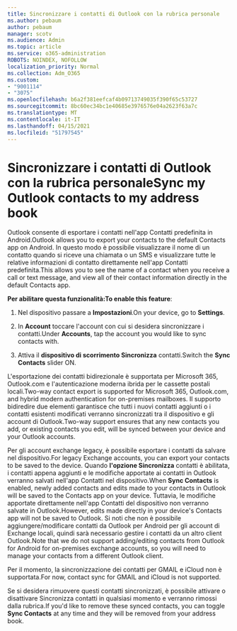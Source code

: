 ```yaml
---
title: Sincronizzare i contatti di Outlook con la rubrica personale
ms.author: pebaum
author: pebaum
manager: scotv
ms.audience: Admin
ms.topic: article
ms.service: o365-administration
ROBOTS: NOINDEX, NOFOLLOW
localization_priority: Normal
ms.collection: Adm_O365
ms.custom:
- "9001114"
- "3075"
ms.openlocfilehash: b6a2f381eefcaf4b09713749035f390f65c53727
ms.sourcegitcommit: 8bc60ec34bc1e40685e3976576e04a2623f63a7c
ms.translationtype: MT
ms.contentlocale: it-IT
ms.lasthandoff: 04/15/2021
ms.locfileid: "51797545"
---
```

# <a name="sync-my-outlook-contacts-to-my-address-book"></a><span data-ttu-id="02133-102">Sincronizzare i contatti di Outlook con la rubrica personale</span><span class="sxs-lookup"><span data-stu-id="02133-102">Sync my Outlook contacts to my address book</span></span>

<span data-ttu-id="02133-103">Outlook consente di esportare i contatti nell'app Contatti predefinita in Android.</span><span class="sxs-lookup"><span data-stu-id="02133-103">Outlook allows you to export your contacts to the default Contacts app on Android.</span></span> <span data-ttu-id="02133-104">In questo modo è possibile visualizzare il nome di un contatto quando si riceve una chiamata o un SMS e visualizzare tutte le relative informazioni di contatto direttamente nell'app Contatti predefinita.</span><span class="sxs-lookup"><span data-stu-id="02133-104">This allows you to see the name of a contact when you receive a call or text message, and view all of their contact information directly in the default Contacts app.</span></span>
 
<span data-ttu-id="02133-105">**Per abilitare questa funzionalità:**</span><span class="sxs-lookup"><span data-stu-id="02133-105">**To enable this feature**:</span></span>
 
1. <span data-ttu-id="02133-106">Nel dispositivo passare a **Impostazioni**.</span><span class="sxs-lookup"><span data-stu-id="02133-106">On your device, go to **Settings**.</span></span>

2. <span data-ttu-id="02133-107">In **Account** toccare l'account con cui si desidera sincronizzare i contatti.</span><span class="sxs-lookup"><span data-stu-id="02133-107">Under **Accounts**, tap the account you would like to sync contacts with.</span></span>

3. <span data-ttu-id="02133-108">Attiva il **dispositivo di scorrimento Sincronizza** contatti.</span><span class="sxs-lookup"><span data-stu-id="02133-108">Switch the **Sync Contacts** slider ON.</span></span>
 
<span data-ttu-id="02133-109">L'esportazione dei contatti bidirezionale è supportata per Microsoft 365, Outlook.com e l'autenticazione moderna ibrida per le cassette postali locali.</span><span class="sxs-lookup"><span data-stu-id="02133-109">Two-way contact export is supported for Microsoft 365, Outlook.com, and hybrid modern authentication for on-premises mailboxes.</span></span> <span data-ttu-id="02133-110">Il supporto bidiredire due elementi garantisce che tutti i nuovi contatti aggiunti o i contatti esistenti modificati verranno sincronizzati tra il dispositivo e gli account di Outlook.</span><span class="sxs-lookup"><span data-stu-id="02133-110">Two-way support ensures that any new contacts you add, or existing contacts you edit, will be synced between your device and your Outlook accounts.</span></span>
 
<span data-ttu-id="02133-111">Per gli account exchange legacy, è possibile esportare i contatti da salvare nel dispositivo.</span><span class="sxs-lookup"><span data-stu-id="02133-111">For legacy Exchange accounts, you can export your contacts to be saved to the device.</span></span> <span data-ttu-id="02133-112">Quando **l'opzione Sincronizza** contatti è abilitata, i contatti appena aggiunti e le modifiche apportate ai contatti in Outlook verranno salvati nell'app Contatti nel dispositivo.</span><span class="sxs-lookup"><span data-stu-id="02133-112">When **Sync Contacts** is enabled, newly added contacts and edits made to your contacts in Outlook will be saved to the Contacts app on your device.</span></span> <span data-ttu-id="02133-113">Tuttavia, le modifiche apportate direttamente nell'app Contatti del dispositivo non verranno salvate in Outlook.</span><span class="sxs-lookup"><span data-stu-id="02133-113">However, edits made directly in your device's Contacts app will not be saved to Outlook.</span></span> <span data-ttu-id="02133-114">Si noti che non è possibile aggiungere/modificare contatti da Outlook per Android per gli account di Exchange locali, quindi sarà necessario gestire i contatti da un altro client Outlook.</span><span class="sxs-lookup"><span data-stu-id="02133-114">Note that we do not support adding/editing contacts from Outlook for Android for on-premises exchange accounts, so you will need to manage your contacts from a different Outlook client.</span></span>
 
<span data-ttu-id="02133-115">Per il momento, la sincronizzazione dei contatti per GMAIL e iCloud non è supportata.</span><span class="sxs-lookup"><span data-stu-id="02133-115">For now, contact sync for GMAIL and iCloud is not supported.</span></span>
 
<span data-ttu-id="02133-116">Se si desidera rimuovere questi contatti sincronizzati,  è possibile attivare o disattivare Sincronizza contatti in qualsiasi momento e verranno rimossi dalla rubrica.</span><span class="sxs-lookup"><span data-stu-id="02133-116">If you'd like to remove these synced contacts, you can toggle **Sync Contacts** at any time and they will be removed from your address book.</span></span>

